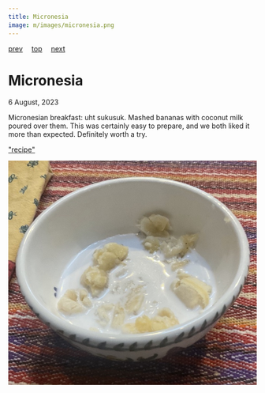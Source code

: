 ```yaml
---
title: Micronesia
image: m/images/micronesia.png
---
```

[prev](mexico.md)&emsp;
[top](../index.md)&emsp;
[next](moldova.md)
# Micronesia
6 August, 2023

Micronesian breakfast: uht sukusuk. Mashed bananas with coconut milk
poured over them. This was certainly easy to prepare, and we both
liked it more than expected. Definitely worth a try.

["recipe"](https://www.tasteatlas.com/uht-sukusuk)

![breakfast](images/micronesia.jpeg)
